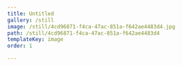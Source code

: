 ```yaml
---
title: Untitled
gallery: /still
image: /still/4cd96871-f4ca-47ac-851a-f642ae4483d4.jpg
path: /still/4cd96871-f4ca-47ac-851a-f642ae4483d4
templateKey: image
order: 1

---
```


